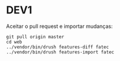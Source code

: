 # DEV1
Aceitar o pull request e importar mudanças:
    
    git pull origin master
    cd web
    ../vendor/bin/drush features-diff fatec
    ../vendor/bin/drush features-import fatec

